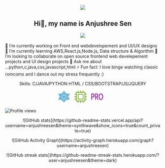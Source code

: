 <p align="center">
  <img  src="https://media1.tenor.com/images/86489b28cf2316bb0d141809cc900f66/tenor.gif?itemid=17921729">
  </p>

<h2 align="center"> Hi👋, my name is Anjushree Sen</h2>
<p align="center">
  <a href="https://github.com/DenverCoder1/readme-typing-svg"><img src="https://readme-typing-svg.herokuapp.com?font=Mitr&color=FAFF00&size=24&center=true&vCenter=true&lines=+Front+end+web+developer;UI+/+UX+designer"></a>
  
</p>


<p align="center">

 🔭 I’m currently working on Front end webdevelopement and UI/UX designs
 🌱 I’m currently learning AWS,React.js,Node.js, Data structure & Algorithm
 👯 I’m looking to collaborate on open source frontend web develepement projects and UI design projects
 💬 Ask me about ...python,c,java,css,javascript,html
 ⚡ Fun fact: I love binge watching classic romcoms and I dance out my stress frequently :)
</p>


<p align="center">
  Skills:   C/JAVA/PYTHON HTML / CSS/BOOTSTRAP/JS/JQUERY
  </p>

 <p align="center">
  <a href='https://archiveprogram.github.com/'><img src='https://raw.githubusercontent.com/acervenky/animated-github-badges/master/assets/acbadge.gif' width='40' height='40'></a> <a href='https://docs.github.com/en/developers'><img src='https://raw.githubusercontent.com/acervenky/animated-github-badges/master/assets/devbadge.gif' width='40' height='40'></a> <a href='https://github.com/pricing'><img src='https://raw.githubusercontent.com/acervenky/animated-github-badges/master/assets/pro.gif' width='40' height='40'></a> 
</p>

  
  ![Profile views](https://gpvc.arturio.dev/anjushreesen) 
  </p>
   
   <p align="center">
  ![GitHub stats](https://github-readme-stats.vercel.app/api?username=anjushreesen&theme=synthwave&show_icons=true&count_private=true)  
</p>
  <p align="center">
    ![GitHub Activity Graph](https://activity-graph.herokuapp.com/graph?username=anjushreesen)  
</p>
  <p align="center">
    ![GitHub streak stats](https://github-readme-streak-stats.herokuapp.com/?user=anjushreesen&theme=dark)  

   </p>
